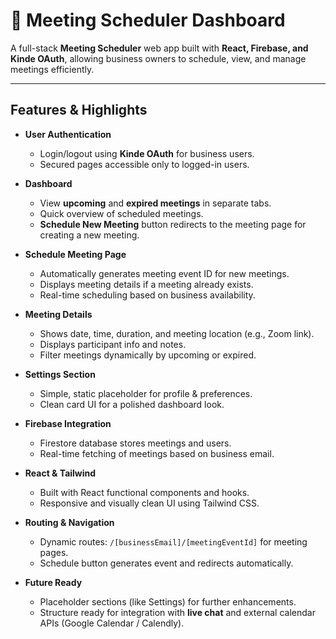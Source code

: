 # 📝 Meeting Scheduler Dashboard

A full-stack **Meeting Scheduler** web app built with **React, Firebase, and Kinde OAuth**, allowing business owners to schedule, view, and manage meetings efficiently.

---

## Features & Highlights

- **User Authentication**  
  - Login/logout using **Kinde OAuth** for business users.  
  - Secured pages accessible only to logged-in users.  

- **Dashboard**  
  - View **upcoming** and **expired meetings** in separate tabs.  
  - Quick overview of scheduled meetings.  
  - **Schedule New Meeting** button redirects to the meeting page for creating a new meeting.  

- **Schedule Meeting Page**  
  - Automatically generates meeting event ID for new meetings.  
  - Displays meeting details if a meeting already exists.  
  - Real-time scheduling based on business availability.  

- **Meeting Details**  
  - Shows date, time, duration, and meeting location (e.g., Zoom link).  
  - Displays participant info and notes.  
  - Filter meetings dynamically by upcoming or expired.  

- **Settings Section**  
  - Simple, static placeholder for profile & preferences.  
  - Clean card UI for a polished dashboard look.  

- **Firebase Integration**  
  - Firestore database stores meetings and users.  
  - Real-time fetching of meetings based on business email.  

- **React & Tailwind**  
  - Built with React functional components and hooks.  
  - Responsive and visually clean UI using Tailwind CSS.  

- **Routing & Navigation**  
  - Dynamic routes: `/[businessEmail]/[meetingEventId]` for meeting pages.  
  - Schedule button generates event and redirects automatically.  

- **Future Ready**  
  - Placeholder sections (like Settings) for further enhancements.  
  - Structure ready for integration with **live chat** and external calendar APIs (Google Calendar / Calendly).  


